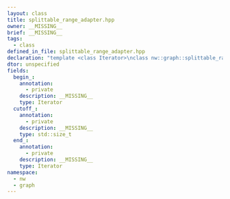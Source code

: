 ```yaml
---
layout: class
title: splittable_range_adapter.hpp
owner: __MISSING__
brief: __MISSING__
tags:
  - class
defined_in_file: splittable_range_adapter.hpp
declaration: "template <class Iterator>\nclass nw::graph::splittable_range_adapter;"
dtor: unspecified
fields:
  begin_:
    annotation:
      - private
    description: __MISSING__
    type: Iterator
  cutoff_:
    annotation:
      - private
    description: __MISSING__
    type: std::size_t
  end_:
    annotation:
      - private
    description: __MISSING__
    type: Iterator
namespace:
  - nw
  - graph
---
```

